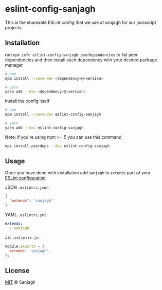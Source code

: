 # eslint-config-sanjagh

This is the shareable ESLint config that we use at sanjagh for our javascript projects

## Installation

run `npm info eslint-config-sanjagh peerDependencies` to list peer dependencies and then install each dependency with your desired package manager

```sh
# npm
npm install --save-dev <dependency>@<version>

# yarn
yarn add --dev <dependency>@<version>
```

Install the config itself
```sh
# npm
npm install --save-dev eslint-config-sanjagh

# yarn
yarn add --dev eslint-config-sanjagh
```

Note: if you're using npm >= 5 you can use this command
```sh
npx install-peerdeps --dev eslint-config-sanjagh
```

## Usage

Once you have done with installation add `sanjagh` to `extends` part of your [ESLint configuration](http://eslint.org/docs/user-guide/configuring)

JSON `.eslintrc.json`:
```json
{
  "extends": "sanjagh"
}
```

YAML `.eslintrc.yml`:
```yaml
extends:
  - sanjagh
```

Js: `.eslintrc.js`:
```js
module.exports = {
  extends: 'sanjagh',
};
```
## License

[MIT](./LICENSE) © Sanjagh
